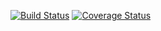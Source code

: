 [![Build Status](https://travis-ci.org/johnjs/observer-backend.svg?branch=master)](https://travis-ci.org/johnjs/observer-backend)
[![Coverage Status](https://coveralls.io/repos/github/johnjs/observer-backend/badge.svg?branch=master)](https://coveralls.io/github/johnjs/observer-backend?branch=master)
